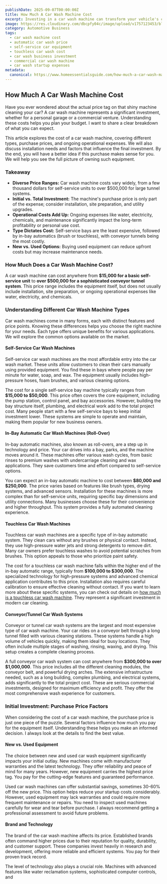 ```yaml
---
publishDate: 2025-09-07T00:00:00Z
title: How Much A Car Wash Machine Cost
excerpt: Investing in a car wash machine can transform your vehicle's care. Discover how much a car wash machine costs, from self-service to automatic, including installation and operational expenses.
image: https://res.cloudinary.com/dbcpfy04c/image/upload/v1757123453/blog_image_1757123452_pew3qw.webp
category: Automotive Business
tags:
  - car wash machine cost
  - automatic car wash price
  - self-service car equipment
  - touchless car wash cost
  - car wash business investment
  - commercial car wash machine
  - car wash startup expenses
metadata:
  canonical: https://www.homeessentialsguide.com/how-much-a-car-wash-machine-cost
---
```


## How Much A Car Wash Machine Cost

Have you ever wondered about the actual price tag on that shiny machine cleaning your car? A car wash machine represents a significant investment, whether for a personal garage or a commercial venture. Understanding these costs helps you plan your budget. I want to share a clear breakdown of what you can expect.

This article explores the cost of a car wash machine, covering different types, purchase prices, and ongoing operational expenses. We will also discuss installation needs and factors that influence the final investment. By the end, you will have a better idea if this purchase makes sense for you. We will help you see the full picture of owning such equipment.

### Takeaway

*   **Diverse Price Ranges:** Car wash machine costs vary widely, from a few thousand dollars for self-service units to over $500,000 for large tunnel systems.
*   **Initial vs. Total Investment:** The machine's purchase price is only part of the expense; consider installation, site preparation, and utility upgrades.
*   **Operational Costs Add Up:** Ongoing expenses like water, electricity, chemicals, and maintenance significantly impact the long-term profitability or personal use cost.
*   **Type Dictates Cost:** Self-service bays are the least expensive, followed by in-bay automatics (brush or touchless), with conveyor tunnels being the most costly.
*   **New vs. Used Options:** Buying used equipment can reduce upfront costs but may increase maintenance needs.

### How Much Does a Car Wash Machine Cost?

A car wash machine can cost anywhere from **$15,000 for a basic self-service unit** to **over $500,000 for a sophisticated conveyor tunnel system**. This price range includes the equipment itself, but does not usually include installation, site preparation, or ongoing operational expenses like water, electricity, and chemicals.

### Understanding Different Car Wash Machine Types

Car wash machines come in many forms, each with distinct features and price points. Knowing these differences helps you choose the right machine for your needs. Each type offers unique benefits for various applications. We will explore the common options available on the market.

#### Self-Service Car Wash Machines

Self-service car wash machines are the most affordable entry into the car wash market. These units allow customers to clean their cars manually using provided equipment. You find these in bays where people pay per minute for water, soap, and wax. The equipment usually includes high-pressure hoses, foam brushes, and various cleaning options.

The cost for a single self-service bay machine typically ranges from **$15,000 to $50,000**. This price often covers the core equipment, including the pump station, control panel, and bay accessories. However, building the bay structure itself, plumbing, and electrical work add to the total project cost. Many people start with a few self-service bays to keep initial investment lower. These systems are simple to operate and maintain, making them popular for new business owners.

#### In-Bay Automatic Car Wash Machines (Roll-Over)

In-bay automatic machines, also known as roll-overs, are a step up in technology and price. Your car drives into a bay, parks, and the machine moves around it. These machines offer various wash cycles, from basic rinses to premium washes with undercarriage cleaning and wax applications. They save customers time and effort compared to self-service options.

You can expect an in-bay automatic machine to cost between **$80,000 and $250,000**. The price varies based on features like brush types, drying systems, and advanced sensors. Installation for these machines is more complex than for self-service units, requiring specific bay dimensions and utility connections. Many businesses choose these for their convenience and higher throughput. This system provides a fully automated cleaning experience.

#### Touchless Car Wash Machines

Touchless car wash machines are a specific type of in-bay automatic system. They clean cars without any brushes or physical contact. Instead, they use high-pressure water jets and strong detergents to remove dirt. Many car owners prefer touchless washes to avoid potential scratches from brushes. This option appeals to those who prioritize paint safety.

The cost for a touchless car wash machine falls within the higher end of the in-bay automatic range, typically from **$100,000 to $300,000**. The specialized technology for high-pressure systems and advanced chemical application contributes to this price. Installation also requires careful calibration to ensure effective cleaning without contact. If you want to learn more about these specific systems, you can check out details on [how much is a touchless car wash machine](https://homeessentialsguide.com/how-much-is-touchless-car-wash-machine). They represent a significant investment in modern car cleaning.

#### Conveyor/Tunnel Car Wash Systems

Conveyor or tunnel car wash systems are the largest and most expensive type of car wash machine. Your car rides on a conveyor belt through a long tunnel filled with various cleaning stations. These systems handle a high volume of vehicles quickly, making them ideal for busy locations. They often include multiple stages of washing, rinsing, waxing, and drying. This setup creates a complete cleaning process.

A full conveyor car wash system can cost anywhere from **$300,000 to over $1,000,000**. This price includes all the different cleaning modules, the conveyor belt, and powerful drying arches. The extensive infrastructure needed, such as a long building, complex plumbing, and electrical systems, adds significantly to the total project cost. These are serious commercial investments, designed for maximum efficiency and profit. They offer the most comprehensive wash experience for customers.

### Initial Investment: Purchase Price Factors

When considering the cost of a car wash machine, the purchase price is just one piece of the puzzle. Several factors influence how much you pay for the equipment itself. Understanding these helps you make an informed decision. I always look at the details to find the best value.

#### New vs. Used Equipment

The choice between new and used car wash equipment significantly impacts your initial outlay. New machines come with manufacturer warranties and the latest technology. They offer reliability and peace of mind for many years. However, new equipment carries the highest price tag. You pay for the cutting-edge features and guaranteed performance.

Used car wash machines can offer substantial savings, sometimes 30-60% off the new price. This option helps reduce your startup costs considerably. However, used equipment may lack warranties and could require more frequent maintenance or repairs. You need to inspect used machines carefully for wear and tear before purchase. I always recommend getting a professional assessment to avoid future problems.

#### Brand and Technology

The brand of the car wash machine affects its price. Established brands often command higher prices due to their reputation for quality, durability, and customer support. These companies invest heavily in research and development, offering more reliable and efficient systems. You pay for their proven track record.

The level of technology also plays a crucial role. Machines with advanced features like water reclamation systems, sophisticated computer controls, and